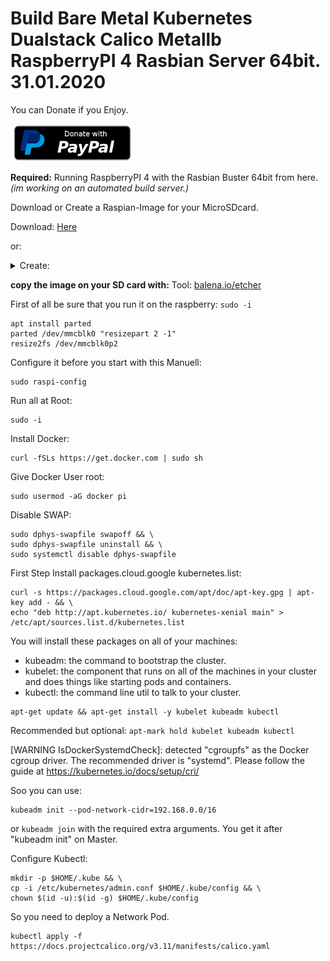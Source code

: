 
# Build Bare Metal Kubernetes Dualstack Calico Metallb RaspberryPI 4 Rasbian Server 64bit. 31.01.2020

You can Donate if you Enjoy.

[![Paypal Donate Button](https://raw.githubusercontent.com/Trackhe/Rasbian64bitKubernetesServerDualstack/master/paypal-donate-button-.png)](https://www.paypal.com/cgi-bin/webscr?cmd=_s-xclick&hosted_button_id=QY8TN4B4L87F4&source=url)

**Required:**
Running RaspberryPI 4 with the Rasbian Buster 64bit from here.
*(im working on an automated build server.)*

Download or Create a Raspian-Image for your MicroSDcard.

Download: [Here](http://cdn.trackhe.info/raspbian/debian-rpi4.img)

or:
<details>
  <summary>Create:</summary>

#Orginal Instrucktions Page: [create tilmun/rasberry-pi-4-debian-buster-64bit](https://www.tilmun.de/1-raspberry-pi-4-debian-buster-64-bit-system-und-kernel-selbst-erstellen.html).
My version is only for Server. and useable for Kubernetes.

#I use the stable Kernel Version 4.19 because on v5.5 some like (cggroup memmory amd reboot/shutdown) are replaced.
#(but the basic system runns with kernel 5.5 i have try that)
#build the Kernel faster with "make -j4 ARCH... -j(prozessor thread count).

Required: Debian Buster. Runn as root `sudo -i` or `su`

```
apt install -y debootstrap dosfstools qemu qemu-user-static binfmt-support build-essential git bison flex libssl-dev cmake libncurses-dev parted bc binutils-aarch64-linux-gnu gcc-aarch64-linux-gnu g++-8-aarch64-linux-gnu && \
ln -sf /usr/bin/aarch64-linux-gnu-g++-8 /usr/bin/aarch64-linux-gnu-g++ && \

BaseWorkDir=$(pwd)/rpi4 && \
mkdir -p $BaseWorkDir && \
cd $BaseWorkDir && \
dd if=/dev/zero of=debian-rpi4.img iflag=fullblock bs=1M count=3600 && \

Loop_Dev=$(losetup -f -P --show debian-rpi4.img) && \
parted $Loop_Dev "mklabel msdos" && \
parted $Loop_Dev "mkpart p fat32 1 255" && \
parted $Loop_Dev "mkpart p ext4 255 -1" && \

mkfs.vfat $(echo $Loop_Dev)p1 && \
mkfs.ext4 $(echo $Loop_Dev)p2 && \

mount $(echo $Loop_Dev)p2 /mnt && \
mkdir /mnt/boot && \
mount $(echo $Loop_Dev)p1 /mnt/boot && \
mount -i -o remount,exec,dev /mnt && \

qemu-debootstrap --arch=arm64 buster /mnt && \

mount -o bind /sys /mnt/sys && \
mount -o bind /proc /mnt/proc && \
mount -o bind /dev /mnt/dev && \
mount -o bind /dev/pts /mnt/dev/pts && \

cp /etc/resolv.conf /mnt/etc/resolv.conf && \

chroot /mnt /bin/bash -x <<'EOF'
echo "deb http://deb.debian.org/debian/ buster main non-free contrib
deb-src http://deb.debian.org/debian/ buster main non-free contrib
deb http://security.debian.org/debian-security buster/updates main contrib non-free
deb-src http://security.debian.org/debian-security buster/updates main contrib non-free
deb http://deb.debian.org/debian/ buster-updates main contrib non-free
deb-src http://deb.debian.org/debian/ buster-updates main contrib non-free" > /etc/apt/sources.list

apt-get update
apt install -y console-setup debconf locales wget sudo ca-certificates dbus dhcpcd5 net-tools ssh openssh-server nano ntp screen htop multitail bc most dnsutils mc autofs wpasupplicant wireless-tools git lua5.1 alsa-utils psmisc initramfs-tools curl binutils parted
apt --fix-broken install

dpkg-reconfigure locales          
dpkg-reconfigure keyboard-configuration
dpkg-reconfigure tzdata

echo root:raspberry | chpasswd

adduser pi --gecos "" --disabled-password
echo pi:raspberry | chpasswd

usermod -aG video,audio,redner,sudo pi

echo 'pi      ALL=(ALL:ALL) ALL' >> /etc/sudoers

echo 'SUBSYSTEM=="vchiq",GROUP="video",MODE="0660"' > /etc/udev/rules.d/10-vchiq-permissions.rules

service dbus restart
echo "raspberrypinew" > /etc/hostname

echo "
/dev/mmcblk0p1 /boot   vfat    noatime,nodiratime                   0  2
/dev/mmcblk0p2 /       ext4    noatime,nodiratime,errors=remount-ro 0  1
tmpfs          /tmp    tmpfs   nosuid                               0  0
" > /etc/fstab

systemctl enable systemd-networkd.service
systemctl enable systemd-resolved.service
systenctl enable ssh

echo "ctrl_interface=DIR=/var/run/wpa_supplicant GROUP=netdev
update_config=1
country=DE"  > /etc/wpa_supplicant/wpa_supplicant.conf

cd /tmp && \
git clone https://git.kernel.org/pub/scm/linux/kernel/git/sforshee/wireless-regdb.git
cd wireless-regdb
mkdir -p /lib/firmware/brcm
cp regulatory.db.p7s regulatory.db /lib/firmware
cd /lib/firmware/brcm
ln -s brcmfmac43455-sdio.bin brcmfmac43455-sdio.raspberrypi,4-model-b.bin
ln -s brcmfmac43455-sdio.clm_blob brcmfmac43455-sdio.raspberrypi,4-model-b.clm_blob
ln -s brcmfmac43455-sdio.txt brcmfmac43455-sdio.raspberrypi,4-model-b.txt

cd /tmp
mkdir toolsrcu && cd toolsrcu
wget https://archive.raspberrypi.org/debian/pool/main/r/raspi-config/raspi-config_20200120_all.deb
wget https://archive.raspberrypi.org/debian/pool/main/r/rpi-update/rpi-update_20140705_all.deb

dpkg -i raspi-config_20200120_all.deb
dpkg -i rpi-update_20140705_all.deb
EOF && \

cd / && \
umount -l /mnt/dev/pts || /bin/true && \
mount -o remount,ro /mnt/dev || /bin/true && \
umount -l /mnt/dev || /bin/true  && \
umount -l /mnt/proc || /bin/true  && \
umount -l  /mnt/sys || /bin/true  && \

cd /mnt/boot && \
URL="https://github.com/raspberrypi/firmware/raw/master/boot/" && \
for FILE in fixup4cd.dat fixup4.dat fixup4db.dat fixup4x.dat start4cd.elf start4db.elf start4.elf start4x.elf;\
do wget $URL/$FILE;\
done && \

mkdir /tmp/firmware && \
git clone https://github.com/RPi-Distro/firmware-nonfree /tmp/firmware && \
cp -va /tmp/firmware/* /mnt/lib/firmware && \

cd $BaseWorkDir && \

git clone --depth=1 --branch rpi-4.19.y https://github.com/raspberrypi/linux && \

cd linux && \
make ARCH=arm64 CROSS_COMPILE=aarch64-linux-gnu- bcm2711_defconfig && \

make ARCH=arm64 CROSS_COMPILE=aarch64-linux-gnu- && \
cp arch/arm64/boot/Image /mnt/boot/kernel8.img && \

make ARCH=arm64 CROSS_COMPILE=aarch64-linux-gnu- INSTALL_MOD_PATH=/mnt modules_install && \

make ARCH=arm64 CROSS_COMPILE=aarch64-linux-gnu- INSTALL_DTBS_PATH=/mnt/boot dtbs_install && \
cp /mnt/boot/broadcom/bcm2711-rpi-4-b.dtb /mnt/boot && \

cd $BaseWorkDir && \
git clone https://github.com/raspberrypi/tools.git tools && \
cd tools/armstubs && \
make -j4 ARCH=arm64 CROSS_COMPILE=aarch64-linux-gnu- armstub8-gic.bin && \
cp armstub8-gic.bin /mnt/boot && \

echo "[HDMI:0]
hdmi_force_hotplug=1
gpu_mem=16
dtoverlay=vc4-fkms-v3d
max_framebuffers=2
armstub=armstub8-gic.bin
enable_gic=1
arm_64bit=1
# Auskommentieren um wifi deaktivieren
#dtoverlay=disable-wifi
" > /mnt/boot/config.txt && \

echo "root=/dev/mmcblk0p2 rootfstype=ext4 elevator=deadline fsck.repair=yes rootwait\
 snd_bcm2835.enable_headphones=1 snd_bcm2835.enable_hdmi=1 snd_bcm2835.enable_compat_alsa=1" > /mnt/boot/cmdline.txt && \

cd $BaseWorkDir && \
apt install pkg-config && \
git clone https://github.com/raspberrypi/userland && \
cd userland && \
sed s/sudo// -i buildme && \
./buildme --aarch64 /mnt && \
mkdir -p /mnt/etc/ld.so.conf.d && \
echo "/opt/vc/lib" > /mnt/etc/ld.so.conf.d/userland.conf && \
mkdir -p /mnt/usr/local/bin && \
cp -va build/bin/* /mnt/usr/local/bin && \

umount -l /mnt/boot || /bin/true  && \
umount -l /mnt || /bin/true  && \
losetup –d /dev/loop0 && \

cd $BaseWorkDir
EOF
```
</details>

**copy the image on your SD card with:**
Tool: [balena.io/etcher](https://www.balena.io/etcher/)

First of all be sure that you run it on the raspberry:
```sudo -i```
```
apt install parted
parted /dev/mmcblk0 "resizepart 2 -1"
resize2fs /dev/mmcblk0p2
```

Configure it before you start with this Manuell:
```
sudo raspi-config
```

Run all at Root:
```
sudo -i
```

Install Docker:
```
curl -fSLs https://get.docker.com | sudo sh
```

Give Docker User root:
```
sudo usermod -aG docker pi
```

Disable SWAP:
```
sudo dphys-swapfile swapoff && \
sudo dphys-swapfile uninstall && \
sudo systemctl disable dphys-swapfile
```

First Step Install packages.cloud.google kubernetes.list:
```
curl -s https://packages.cloud.google.com/apt/doc/apt-key.gpg | apt-key add - && \
echo "deb http://apt.kubernetes.io/ kubernetes-xenial main" > /etc/apt/sources.list.d/kubernetes.list
```

You will install these packages on all of your machines:
* kubeadm: the command to bootstrap the cluster.
* kubelet: the component that runs on all of the machines in your cluster and does things like starting pods and containers.
* kubectl: the command line util to talk to your cluster.

```
apt-get update && apt-get install -y kubelet kubeadm kubectl
```

Recommended but optional: ```apt-mark hold kubelet kubeadm kubectl```

[WARNING IsDockerSystemdCheck]: detected "cgroupfs" as the Docker cgroup driver. The recommended driver is "systemd". Please follow the guide at https://kubernetes.io/docs/setup/cri/

Soo you can use:
```
kubeadm init --pod-network-cidr=192.168.0.0/16
```
or  ```kubeadm join``` with the required extra arguments. You get it after "kubeadm init" on Master.

Configure Kubectl:
```
mkdir -p $HOME/.kube && \
cp -i /etc/kubernetes/admin.conf $HOME/.kube/config && \
chown $(id -u):$(id -g) $HOME/.kube/config
```

So you need to deploy a Network Pod.
```
kubectl apply -f https://docs.projectcalico.org/v3.11/manifests/calico.yaml
```
